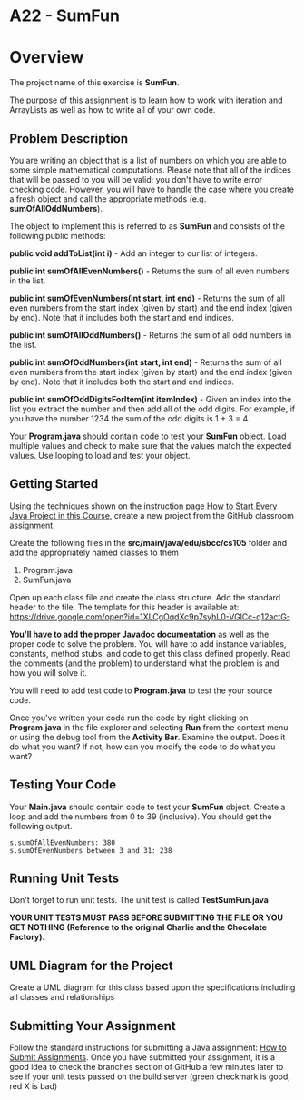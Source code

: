 # A22 - SumFun

# Overview

The project name of this exercise is **SumFun**.

The purpose of this assignment is to learn how to work with iteration and ArrayLists as well as how to write all of your own code.

## Problem Description

You are writing an object that is a list of numbers on which you are able to some simple mathematical computations. Please note that all of the indices that will be passed to you will be valid; you don't have to write error checking code. However, you will have to handle the case where you create a fresh object and call the appropriate methods (e.g. **sumOfAllOddNumbers**).

The object to implement this is referred to as **SumFun** and consists of the following public methods:

**public void addToList(int i)** - Add an integer to our list of integers.

**public int sumOfAllEvenNumbers()** - Returns the sum of all even numbers in the list.

**public int sumOfEvenNumbers(int start, int end)** - Returns the sum of all even numbers from the start index (given by start) and the end index (given by end). Note that it includes both the start and end indices.

**public int sumOfAllOddNumbers()** - Returns the sum of all odd numbers in the list.

**public int sumOfOddNumbers(int start, int end)** - Returns the sum of all even numbers from the start index (given by start) and the end index (given by end). Note that it includes both the start and end indices.

**public int sumOfOddDigitsForItem(int itemIndex)** - Given an index into the list you extract the number and then add all of the odd digits. For example, if you have the number 1234 the sum of the odd digits is 1 + 3 = 4.

Your **Program.java** should contain code to test your **SumFun** object. Load multiple values and check to make sure that the values match the expected values. Use looping to load and test your object.

## Getting Started

Using the techniques shown on the instruction page [How to Start Every Java Project in this Course](https://canvas.sbcc.edu/courses/25771/modules/items/760779), create a new project from the GitHub classroom assignment.

Create the following files in the **src/main/java/edu/sbcc/cs105** folder and add the appropriately named classes to them

1. Program.java
2. SumFun.java

Open up each class file and create the class structure. Add the standard header to the file.  The template for this header is available at: https://drive.google.com/open?id=1XLCgOqdXc9p7syhL0-VGlCc-q12actG-

**You'll have to add the proper Javadoc documentation** as well as the proper code to solve the problem. You will have to add instance variables, constants, method stubs, and code to get this class defined properly. Read the comments (and the problem) to understand what the problem is and how you will solve it.  

You will need to add test code to **Program.java** to test the your source code. 

Once you've written your code run the code by right clicking on **Program.java** in the file explorer and selecting **Run** from the context menu or using the debug tool from the **Activity Bar**. Examine the output. Does it do what you want? If not, how can you modify the code to do what you want?

## Testing Your Code

Your **Main.java** should contain code to test your **SumFun** object. Create a loop and add the numbers from 0 to 39 (inclusive). You should get the following output.

```
s.sumOfAllEvenNumbers: 380
s.sumOfEvenNumbers between 3 and 31: 238
```

## Running Unit Tests

Don't forget to run unit tests. The unit test is called **TestSumFun.java**

**YOUR UNIT TESTS MUST PASS BEFORE SUBMITTING THE FILE OR YOU GET NOTHING (Reference to the original Charlie and the Chocolate Factory).**

## UML Diagram for the Project

Create a UML diagram for this class based upon the specifications including all classes and relationships

## Submitting Your Assignment

Follow the standard instructions for submitting a Java assignment: [How to Submit Assignments](https://canvas.sbcc.edu/courses/25771/pages/how-to-submit-assignments-new?module_item_id=761292). Once you have submitted your assignment, it is a good idea to check the branches section of GitHub a few minutes later to see if your unit tests passed on the build server (green checkmark is good, red X is bad)
